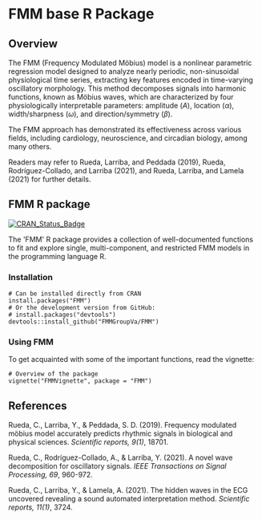 # FMM base R Package

## Overview

The FMM (Frequency Modulated Möbius) model is a nonlinear parametric regression model designed to analyze nearly periodic, non-sinusoidal physiological time series, extracting key features encoded in time-varying oscillatory morphology. This method decomposes signals into harmonic functions, known as Möbius waves, which are characterized by four physiologically interpretable parameters: amplitude ($A$), location ($\alpha$), width/sharpness ($\omega$), and direction/symmetry ($\beta$).

The FMM approach has demonstrated its effectiveness across various fields, including cardiology, neuroscience, and circadian biology, among many others. 

Readers may refer to Rueda, Larriba, and Peddada (2019), Rueda, Rodríguez-Collado, and Larriba (2021), and Rueda, Larriba, and Lamela (2021) for further details.

## FMM R package

[![CRAN_Status_Badge](https://www.r-pkg.org/badges/version/FMM)](https://cran.r-project.org/package=FMM)

The 'FMM' R package provides a collection of well-documented functions to fit and explore single, multi-component, and restricted FMM models in the programming language R. 

### Installation

```
# Can be installed directly from CRAN
install.packages("FMM")
# Or the development version from GitHub:
# install.packages("devtools")
devtools::install_github("FMMGroupVa/FMM")
```

### Using FMM

To get acquainted with some of the important functions, read the vignette:

```
# Overview of the package
vignette("FMMVignette", package = "FMM")
```

## References

Rueda, C., Larriba, Y., & Peddada, S. D. (2019). Frequency modulated möbius model accurately predicts rhythmic signals in biological and physical sciences. *Scientific reports, 9(1)*, 18701.

Rueda, C., Rodríguez-Collado, A., & Larriba, Y. (2021). A novel wave decomposition for oscillatory signals. *IEEE Transactions on Signal Processing, 69*, 960-972.

Rueda, C., Larriba, Y., & Lamela, A. (2021). The hidden waves in the ECG uncovered revealing a sound automated interpretation method. *Scientific reports, 11(1)*, 3724.
